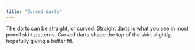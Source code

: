 ```yaml
---
title: "Curved darts"
---
```


The darts can be straight, or curved. Straight darts is what you see in most pencil skirt patterns. Curved darts shape the top of the skirt slightly, hopefully giving a better fit.




